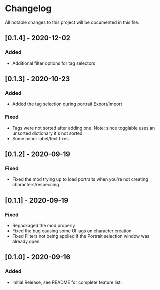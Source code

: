 # Changelog
All notable changes to this project will be documented in this file.

## [0.1.4] - 2020-12-02
### Added
- Additional filter options for tag selectors

## [0.1.3] - 2020-10-23
### Added
- Added the tag selection during portrait Export/Import
### Fixed
- Tags were not sorted after adding one. Note: since togglable uses an unsorted dictionary it's not sorted
- Some minor label/text fixes

## [0.1.2] - 2020-09-19
### Fixed
- Fixed the mod trying up to load portraits when you're not creating characters/respeccing

## [0.1.1] - 2020-09-19
### Fixed
- Repackaged the mod properly
- Fixed the bug causing some UI lags on character creation
- Fixed Filters not being applied if the Portrait selection window was already open

## [0.1.0] - 2020-09-16
### Added
- Initial Release, see README for complete feature list.
